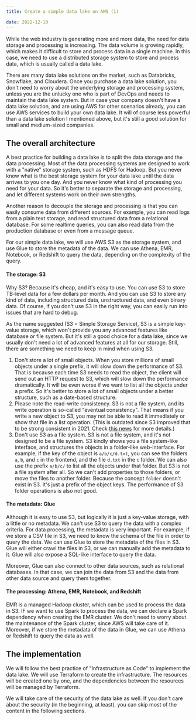 ```yaml
---
title: Create a simple data lake on AWS (1)

date: 2022-12-10
---
```


While the web industry is generating more and more data, the need for data
storage and processing is increasing. The data volume is growing rapidly, which
makes it difficult to store and process data in a single machine. In this case,
we need to use a distributed storage system to store and process data, which is
usually called a data lake.

There are many data lake solutions on the market, such as Databricks, Snowflake,
and Cloudera. Once you purchase a data lake solution, you don't need to worry
about the underlying storage and processing system, unless you are the unlucky
one who is part of DevOps and needs to maintain the data lake system. But in
case your company doesn't have a data lake solution, and are using AWS for
other scenarios already, you can use AWS services to build your own data
lake. It will of course less powerful than a data lake solution I mentioned
above, but it's still a good solution for small and medium-sized companies.

## The overall architecture

A best practice for building a data lake is to split the data storage and
the data processing. Most of the data processing systems are designed to
work with a "native" storage system, such as HDFS for Hadoop. But you never
know what is the best storage system for your data lake until the data
arrives to you one day. And you never know what kind of processing you need
for your data. So it's better to separate the storage and processing, and
let different systems work on their own strengths.

Another reason to decouple the storage and processing is that you can easily
consume data from different sources. For example, you can read logs from a
plain text storage, and read structured data from a relational database. For
some realtime queries, you can also read data from the production database
or even from a message queue.

For our simple data lake, we will use AWS S3 as the storage system, and use
Glue to store the metadata of the data. We can use Athena, EMR, Notebook, or
Redshift to query the data, depending on the complexity of the query.

#### The storage: S3

Why S3? Because it's cheap, and it's easy to use. You can use S3 to store
TB-level data for a few dollars per month. And you can use S3 to store any
kind of data, including structured data, unstructured data, and even binary
data. Of course, if you don't use S3 in the right way, you can easily run into
issues that are hard to debug.

As the name suggested (S3 = Simple Storage Service), S3 is a simple
key-value storage, which won't provide you any advanced features like
database or file system. But it's still a good choice for a data lake, since
we usually don't need a lot of advanced features at all for our storage.
Still, there are something we need to keep in mind when using S3.

1. Don't store a lot of small objects. When you store millions of small
   objects under a single prefix, it will slow down the performance of S3.
   That is because each time S3 needs to read the object, the client will
   send out an HTTP request to S3, which will slow down the performance
   dramatically. It will be even worse if we want to list all the objects
   under a prefix. So it's better to store a lot of small objects under a
   better structure, such as a date-based structure.
2. Please note the read-write consistency. S3 is not a file system, and its
   write operation is so-called "eventual consistency". That means if you
   write a new object to S3, you may not be able to read it immediately or
   show that file in a list operation. (This is outdated since S3 improved
   that to be strong consistent in 2021.
   Check [this news](https://aws.amazon.com/s3/consistency/) for more details.)
3. Don't use S3 as a file system. S3 is not a file system, and it's not
   designed to be a file system. S3 kindly shows you a file system-like
   interface, and structures the objects in a folder-like web-interface. For
   example, if the key of the object is `a/b/c/d.txt`, you can see the
   folders `a`, `b`, and `c` in the frontend, and the file `d.txt` in the
   `c` folder. We can also use the prefix `a/b/c/` to list all the objects
   under that folder. But S3 is not a file system after all. So we can't add
   properties to those folders, or move the files to another folder. Because
   the concept `folder` doesn't exist in S3. It's just a prefix of the
   object keys. The performance of S3 folder operations is also not good.

#### The metadata: Glue

Although it is easy to use S3, but logically it is just a key-value storage,
with a little or no metadata. We can't use S3 to query the data with a
complex criteria. For data processing, the metadata is very important. For
example, if we store a CSV file in S3, we need to know the schema of the
file in order to query the data. We can use Glue to store the metadata of
the files in S3. Glue will either crawl the files in S3, or we can manually
add the metadata to it. Glue will also expose a SQL-like interface to query
the data.

Moreover, Glue can also connect to other data sources, such as relational
databases. In that case, we can join the data from S3 and the data from
other data source and query them together.

#### The processing: Athena, EMR, Notebook, and Redshift

EMR is a managed Hadoop cluster, which can be used to process the data in S3.
IF we want to use Spark to process the data, we can declare a Spark
dependency when creating the EMR cluster. We don't need to worry about the
maintenance of the Spark cluster, since AWS will take care of it. Moreover,
if we store the metadata of the data in Glue, we can use Athena or Redshift
to query the data as well.

## The implementation

We will follow the best practice of "Infrastructure as Code" to implement
the data lake. We will use Terraform to create the infrastructure. The
resources will be created one by one, and the dependencies between the
resources will be managed by Terraform.

We will take care of the security of the data lake as well. If you don't
care about the security (in the beginning, at least), you can skip most of
the content in the following sections.
